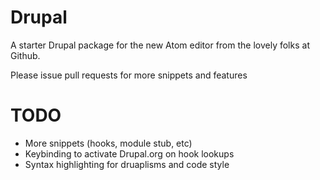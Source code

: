 # Drupal

A starter Drupal package for the new Atom editor from the lovely folks at Github.

Please issue pull requests for more snippets and features

 TODO
 ====
* More snippets (hooks, module stub, etc)
* Keybinding to activate Drupal.org on hook lookups
* Syntax highlighting for druaplisms and code style
